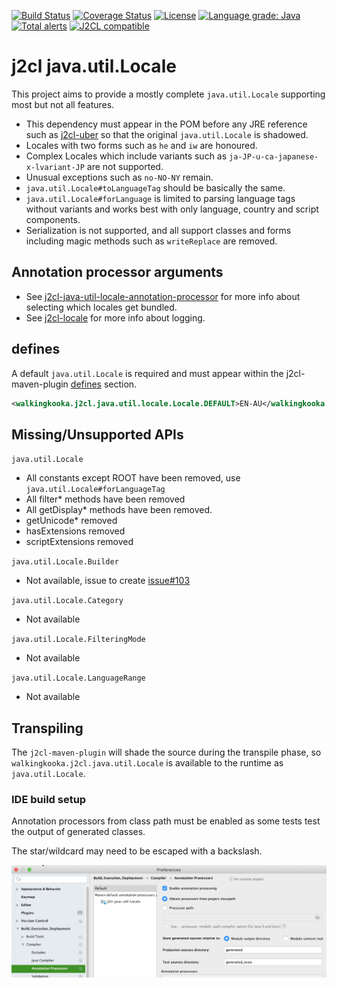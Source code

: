 [![Build Status](https://travis-ci.com/mP1/j2cl-java-util-Locale.svg?branch=master)](https://travis-ci.com/mP1/j2cl-java-util-Locale.svg?branch=master)
[![Coverage Status](https://coveralls.io/repos/github/mP1/j2cl-java-util-Locale/badge.svg?branch=master)](https://coveralls.io/github/mP1/j2cl-java-util-Locale?branch=master)
[![License](https://img.shields.io/badge/License-Apache%202.0-blue.svg)](https://opensource.org/licenses/Apache-2.0)
[![Language grade: Java](https://img.shields.io/lgtm/grade/java/g/mP1/j2cl-java-util-Locale.svg?logo=lgtm&logoWidth=18)](https://lgtm.com/projects/g/mP1/j2cl-java-util-Locale/context:java)
[![Total alerts](https://img.shields.io/lgtm/alerts/g/mP1/j2cl-java-util-Locale.svg?logo=lgtm&logoWidth=18)](https://lgtm.com/projects/g/mP1/j2cl-java-util-Locale/alerts/)
[![J2CL compatible](https://img.shields.io/badge/J2CL-compatible-brightgreen.svg)](https://github.com/mP1/j2cl-central)



# j2cl java.util.Locale

This project aims to provide a mostly complete `java.util.Locale` supporting most but not all features.

- This dependency must appear in the POM before any JRE reference such as [j2cl-uber](https://github.com/mP1/j2cl-uber) so that the original `java.util.Locale` is shadowed.
- Locales with two forms such as `he` and `iw` are honoured.
- Complex Locales which include variants such as `ja-JP-u-ca-japanese-x-lvariant-JP` are not supported.
- Unusual exceptions such as `no-NO-NY` remain.
- `java.util.Locale#toLanguageTag` should be basically the same.
- `java.util.Locale#forLanguage` is limited to parsing language tags without variants and works best with only language, country and script components.
- Serialization is not supported, and all support classes and forms including magic methods such as `writeReplace` are removed.



## Annotation processor arguments

- See [j2cl-java-util-locale-annotation-processor](https://github.com/mP1/j2cl-java-util-locale-annotation-processor) for more info about selecting which locales get bundled.
- See [j2cl-locale](https://github.com/mP1/j2cl-locale) for more info about logging.



## defines

A default `java.util.Locale` is required and must appear within the j2cl-maven-plugin [defines](https://github.com/mP1/j2cl-maven-plugin#defines) section. 

```xml
<walkingkooka.j2cl.java.util.locale.Locale.DEFAULT>EN-AU</walkingkooka.j2cl.java.util.locale.Locale.DEFAULT>
```



## Missing/Unsupported APIs

`java.util.Locale`

- All constants except ROOT have been removed, use `java.util.Locale#forLanguageTag`
- All filter* methods have been removed
- All getDisplay* methods have been removed.
- getUnicode* removed
- hasExtensions removed
- scriptExtensions removed

`java.util.Locale.Builder`

- Not available, issue to create [issue#103](https://github.com/mP1/j2cl-java-util-Locale/issues/103)

`java.util.Locale.Category`

- Not available

`java.util.Locale.FilteringMode`

- Not available

`java.util.Locale.LanguageRange`

- Not available



## Transpiling

The `j2cl-maven-plugin` will shade the source during the transpile phase, so `walkingkooka.j2cl.java.util.Locale`
is available to the runtime as `java.util.Locale`. 



### IDE build setup

Annotation processors from class path must be enabled as some tests test the output of generated classes.

The star/wildcard may need to be escaped with a backslash.

![Intellij -> System Preferences -> Annotation Processors](intellij-enable-annotation-processors.png)

